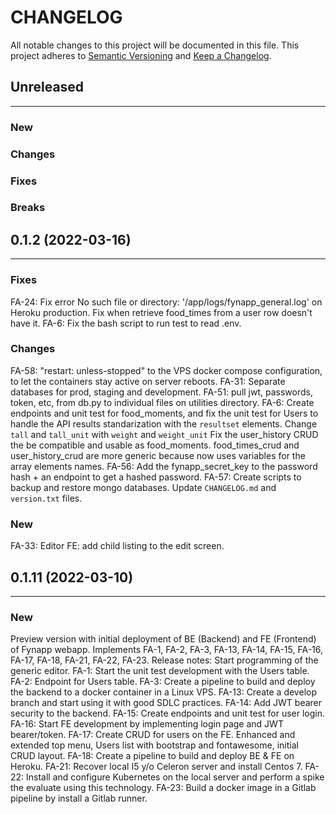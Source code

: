 # CHANGELOG

All notable changes to this project will be documented in this file.
This project adheres to [Semantic Versioning](http://semver.org/) and [Keep a Changelog](http://keepachangelog.com/).


## Unreleased
---

### New

### Changes

### Fixes

### Breaks


## 0.1.2 (2022-03-16)
---

### Fixes
FA-24: Fix error No such file or directory: '/app/logs/fynapp_general.log' on Heroku production.
Fix when retrieve food_times from a user row doesn't have it.
FA-6: Fix the bash script to run test to read .env.

### Changes
FA-58: "restart: unless-stopped" to the VPS docker compose configuration, to let the containers stay active on server reboots.
FA-31: Separate databases for prod, staging and development.
FA-51: pull jwt, passwords, token, etc, from db.py to individual files on utilities directory.
FA-6: Create endpoints and unit test for food_moments, and fix the unit test for Users to handle the API results standarization with the `resultset` elements.
Change `tall` and `tall_unit` with `weight` and `weight_unit`
Fix the user_history CRUD the be compatible and usable as food_moments.
food_times_crud and user_history_crud are more generic because now uses variables for the array elements names.
FA-56: Add the fynapp_secret_key to the password hash + an endpoint to get a hashed password.
FA-57: Create scripts to backup and restore mongo databases.
Update `CHANGELOG.md` and `version.txt` files.

### New
FA-33: Editor FE: add child listing to the edit screen.


## 0.1.11 (2022-03-10)
---

### New
Preview version with initial deployment of BE (Backend) and FE (Frontend) of Fynapp webapp.
Implements FA-1, FA-2, FA-3, FA-13, FA-14, FA-15, FA-16, FA-17, FA-18, FA-21, FA-22, FA-23.
Release notes:
Start programming of the generic editor.
FA-1: Start the unit test development with the Users table.
FA-2: Endpoint for Users table.
FA-3: Create a pipeline to build and deploy the backend to a docker container in a Linux VPS.
FA-13: Create a develop branch and start using it with good SDLC practices.
FA-14: Add JWT bearer security to the backend.
FA-15: Create endpoints and unit test for user login.
FA-16: Start FE development by implementing login page and JWT bearer/token.
FA-17: Create CRUD for users on the FE. Enhanced and extended top menu, Users list with bootstrap and fontawesome, initial CRUD layout.
FA-18: Create a pipeline to build and deploy BE & FE on Heroku.
FA-21: Recover local I5 y/o Celeron server and install Centos 7.
FA-22: Install and configure Kubernetes on the local server and perform a spike the evaluate using this technology.
FA-23: Build a docker image in a Gitlab pipeline by install a Gitlab runner.
